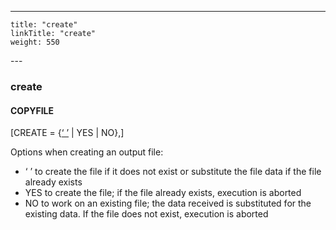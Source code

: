 ---
    title: "create"
    linkTitle: "create"
    weight: 550
---<span id="create"></span>

### create

#### COPYFILE

[CREATE = {<u>‘ ’</u> &#124; YES &#124; NO},]

Options when creating an output file:

- ‘ ’ to create the
    file if it does not exist or substitute the file data if the file already
    exists
- YES to create the
    file; if the file already exists, execution is aborted
- NO to work on an
    existing file; the data received is substituted for the existing data.
    If the file does not exist, execution is aborted
